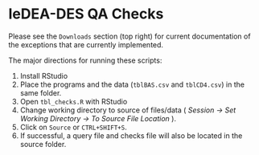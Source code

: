 # IeDEA-DES QA Checks

Please see the `Downloads` section (top right) for current documentation of the exceptions that are currently implemented.

The major directions for running these scripts:

1. Install RStudio
2. Place the programs and the data (`tblBAS.csv` and `tblCD4.csv`) in the same folder.  
3. Open `tbl_checks.R` with RStudio
4. Change working directory to source of files/data ( _Session -> Set Working Directory -> To Source File Location_ ).
5. Click on `Source` or `CTRL+SHIFT+S`.
6. If successful, a query file and checks file will also be located in the source folder.
